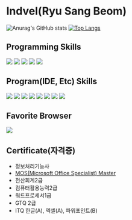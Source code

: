 # Indvel(Ryu Sang Beom)

![Anurag's GitHub stats](https://github-readme-stats.vercel.app/api?username=Indvel&show_icons=true&theme=merko)
[![Top Langs](https://github-readme-stats.vercel.app/api/top-langs/?username=Indvel&layout=compact&theme=merko)](https://github.com/anuraghazra/github-readme-stats)

## Programming Skills
<p align='left'>
  <img src="https://img.shields.io/badge/Android-3DDC84?style=flat-square&logo=Android&logoColor=white"/>
  <img src="https://img.shields.io/badge/Java-007396?style=flat-square&logo=Java&logoColor=white"/>
  <img src="https://img.shields.io/badge/JavaScript-F7DF1E?style=flat-square&logo=JavaScript&logoColor=white"/>
  <img src="https://img.shields.io/badge/.Net-512BD4?style=flat-square&logo=.Net&logoColor=white"/>
  <img src="https://img.shields.io/badge/Electron-47848F?style=flat-square&logo=Electron&logoColor=white"/>
</p>

## Program(IDE, Etc) Skills
<p align='left'>
  <img src="https://img.shields.io/badge/AndroidStudio-3DDC84?style=flat-square&logo=AndroidStudio&logoColor=white"/>
  <img src="https://img.shields.io/badge/VisualStudio-5C2D91?style=flat-square&logo=VisualStudio&logoColor=white"/>
  <img src="https://img.shields.io/badge/VS Code-007ACC?style=flat-square&logo=VisualStudioCode&logoColor=white"/>
  <img src="https://img.shields.io/badge/Eclipse-2C2255?style=flat-square&logo=EclipseIDE&logoColor=white"/>
  <img src="https://img.shields.io/badge/Notepad%2B%2B-90E59A?style=flat-square&logo=Notepad%2B%2B&logoColor=black"/>
  <img src="https://img.shields.io/badge/Photoshop-31A8FF?style=flat-square&logo=AdobePhotoshop&logoColor=white"/>
  <img src="https://img.shields.io/badge/AfterEffects-9999FF?style=flat-square&logo=AdobeAfterEffects&logoColor=white"/>
  <img src="https://img.shields.io/badge/MS Office-D83B01?style=flat-square&logo=MicrosoftOffice&logoColor=white"/>
</p>

## Favorite Browser
<p align='left'>
  <img src="https://img.shields.io/badge/Chrome-4285F4?style=flat-square&logo=GoogleChrome&logoColor=white"/>
</p>

## Certificate(자격증)
<ul>
  <li>정보처리기능사</li>
  <li><a href='/20210905_202616.jpg' target='_blank'>MOS(Microsoft Office Specialist) Master</a></li>
  <li>전산회계2급</li>
  <li>컴퓨터활용능력2급</li>
  <li>워드프로세서1급</li>
  <li>GTQ 2급</li>
  <li>ITQ 한글(A), 엑셀(A), 파워포인트(B)</li>
</ul>

<!--
**Indvel/Indvel** is a ✨ _special_ ✨ repository because its `README.md` (this file) appears on your GitHub profile.

Here are some ideas to get you started:

- 🔭 I’m currently working on ...
- 🌱 I’m currently learning ...
- 👯 I’m looking to collaborate on ...
- 🤔 I’m looking for help with ...
- 💬 Ask me about ...
- 📫 How to reach me: ...
- 😄 Pronouns: ...
- ⚡ Fun fact: ...
-->
